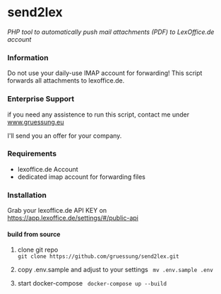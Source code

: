 # send2lex

_PHP tool to automatically push mail attachments (PDF) to LexOffice.de account_

### Information
Do not use your daily-use IMAP account for forwarding!
This script forwards all attachments to lexoffice.de.

### Enterprise Support
if you need any assistence to run this script, contact me under www.gruessung.eu

I'll send you an offer for your company.

### Requirements
* lexoffice.de Account
* dedicated imap account for forwarding files

### Installation

Grab your lexoffice.de API KEY on https://app.lexoffice.de/settings/#/public-api

#### build from source
1. clone git repo   
```git clone https://github.com/gruessung/send2lex.git``` 

2. copy .env.sample and adjust to your settings
``` mv .env.sample .env```

3. start docker-compose 
``` docker-compose up --build```